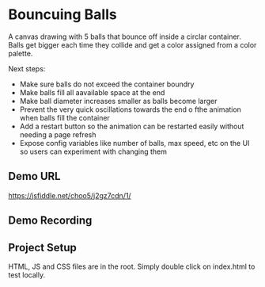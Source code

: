 # Bouncuing Balls

A canvas drawing with 5 balls that bounce off inside a circlar container. Balls get bigger each time they collide and get a color assigned from a color palette.

Next steps:
* Make sure balls do not exceed the container boundry
* Make balls fill all aavailable space at the end
* Make ball diameter increases smaller as balls become larger
* Prevent the very quick oscillations towards the end o fthe animation when balls fill the container
* Add a restart button so the animation can be restarted easily without needing a page refresh
* Expose config variables like number of balls, max speed, etc on the UI so users can experiment with changing them

## Demo URL
https://jsfiddle.net/choo5/j2gz7cdn/1/

## Demo Recording




## Project Setup
HTML, JS and CSS files are in the root. Simply double click on index.html to test locally.
